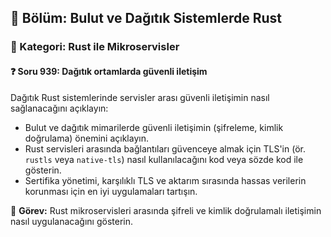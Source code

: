 ## 📘 Bölüm: Bulut ve Dağıtık Sistemlerde Rust
### 🔹 Kategori: Rust ile Mikroservisler
#### ❓ Soru 939: Dağıtık ortamlarda güvenli iletişim

Dağıtık Rust sistemlerinde servisler arası güvenli iletişimin nasıl sağlanacağını açıklayın:

- Bulut ve dağıtık mimarilerde güvenli iletişimin (şifreleme, kimlik doğrulama) önemini açıklayın.
- Rust servisleri arasında bağlantıları güvenceye almak için TLS'in (ör. `rustls` veya `native-tls`) nasıl kullanılacağını kod veya sözde kod ile gösterin.
- Sertifika yönetimi, karşılıklı TLS ve aktarım sırasında hassas verilerin korunması için en iyi uygulamaları tartışın.

🔧 **Görev:** Rust mikroservisleri arasında şifreli ve kimlik doğrulamalı iletişimin nasıl uygulanacağını gösterin.
